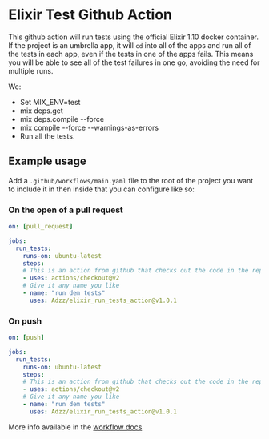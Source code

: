 # Elixir Test Github Action

This github action will run tests using the official Elixir 1.10 docker container. If the project is an umbrella app, it will `cd` into all of the apps and run all of the tests in each app, even if the tests in one of the apps fails. This means you will be able to see all of the test failures in one go, avoiding the need for multiple runs.

We:
  - Set MIX_ENV=test
  - mix deps.get
  - mix deps.compile --force
  - mix compile --force --warnings-as-errors
  - Run all the tests.

## Example usage

Add a `.github/workflows/main.yaml` file to the root of the project you want to include it in then inside that you can configure like so:

### On the open of a pull request

```yaml
on: [pull_request]

jobs:
  run_tests:
    runs-on: ubuntu-latest
    steps:
    # This is an action from github that checks out the code in the repo.
    - uses: actions/checkout@v2
    # Give it any name you like
    - name: "run dem tests"
      uses: Adzz/elixir_run_tests_action@v1.0.1
```

### On push

```yaml
on: [push]

jobs:
  run_tests:
    runs-on: ubuntu-latest
    steps:
    # This is an action from github that checks out the code in the repo.
    - uses: actions/checkout@v2
    # Give it any name you like
    - name: "run dem tests"
      uses: Adzz/elixir_run_tests_action@v1.0.1
```

More info available in the [workflow docs](https://help.github.com/en/actions/configuring-and-managing-workflows/configuring-a-workflow)

